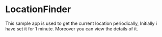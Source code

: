 # LocationFinder
This sample app is used to get the current location periodically, Initially i have set it for 1 minute. Moreover you can view the details of it.
